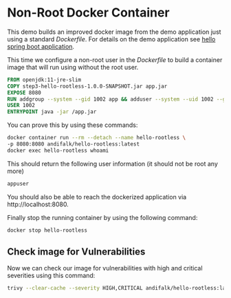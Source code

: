 # Non-Root Docker Container

This demo builds an improved docker image from the demo application just using a standard _Dockerfile_.
For details on the demo application see [hello spring boot application](../step1-hello-spring-boot).

This time we configure a non-root user in the _Dockerfile_ to build a container image that will run using
without the root user.

```dockerfile
FROM openjdk:11-jre-slim
COPY step3-hello-rootless-1.0.0-SNAPSHOT.jar app.jar
EXPOSE 8080
RUN addgroup --system --gid 1002 app && adduser --system --uid 1002 --gid 1002 appuser
USER 1002
ENTRYPOINT java -jar /app.jar
```
  
You can prove this by using these commands:

```bash
docker container run --rm --detach --name hello-rootless \
-p 8080:8080 andifalk/hello-rootless:latest
docker exec hello-rootless whoami
```

This should return the following user information (it should not be root any more)

```bash
appuser
```

You should also be able to reach the dockerized application 
via http://localhost:8080.

Finally stop the running container by using the following command:

```bash
docker stop hello-rootless
```

## Check image for Vulnerabilities

Now we can check our image for vulnerabilities with high and critical severities 
using this command:

```bash
trivy --clear-cache --severity HIGH,CRITICAL andifalk/hello-rootless:latest
```
